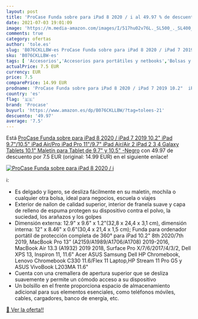```yaml
---
layout: post
title: 'ProCase Funda sobre para iPad 8 2020 / i al 49.97 % de descuento'
date: 2021-07-03 19:01:09
image: 'https://m.media-amazon.com/images/I/517hu02v76L._SL500_._SL400_.jpg'
comments: true
category: ofertas
author: 'tole.es'
slug: 'B076CKLLBW-es ProCase Funda sobre para iPad 8 2020 / iPad 7 2019 10.2"...'
sku: 'B076CKLLBW-es'
tags: [ 'Accesorios','Accesorios para portátiles y netbooks','Bolsas y fundas para portátiles y netbooks','Fundas blandas para portátiles y netbooks','Informática','ipad','procase', ]
actualPrice: 7.5 EUR
currency: EUR
price: 7.5
comparePrice: 14.99 EUR
prodname: 'ProCase Funda sobre para iPad 8 2020 / iPad 7 2019 10.2"  iPad 9.7"/10.5" iPad Air/Pro  iPad Pro 11"/9.7"  iPad Air/Air 2  iPad 2 3 4  Galaxy Tablets 10.1" Maletín para Tablet de 9.7" y 10.5" -Negro'
country: 'es'
flag: '🇪🇸'
brand: 'Procase'
buyurl: 'https://www.amazon.es/dp/B076CKLLBW/?tag=tolees-21'
descuento: '49.97'
average: '7.5'
---
```


Está [ProCase Funda sobre para iPad 8 2020 / iPad 7 2019 10.2"  iPad 9.7"/10.5" iPad Air/Pro  iPad Pro 11"/9.7"  iPad Air/Air 2  iPad 2 3 4  Galaxy Tablets 10.1" Maletín para Tablet de 9.7" y 10.5" -Negro](https://www.amazon.es/dp/B076CKLLBW/?tag=tolees-21) con 49.97 de descuento por 7.5 EUR (original: 14.99 EUR) en el siguiente enlace!

[![ProCase Funda sobre para iPad 8 2020 / i](https://m.media-amazon.com/images/I/517hu02v76L._SL500_._SL400_.jpg)](https://www.amazon.es/dp/B076CKLLBW/?tag=tolees-21)

ℹ️:

- Es delgado y ligero, se desliza fácilmente en su maletín, mochila o cualquier otra bolsa, ideal para negocios, escuela o viajes
- Exterior de nailon de calidad superior, interior de franela suave y capa de relleno de espuma protegen su dispositivo contra el polvo, la suciedad, los arañazos y los golpes
- Dimensión externa: 12.9" x 9.6" x 1.2"(32,8 x 24,4 x 3,1 cm), dimensión interna: 12" x 8.46" x 0.6"(30,4 x 21,4 x 1,5 cm); Funda para ordenador portátil de protección completa de 360° para iPad 10.2" 8th 2020/7th 2019, MacBook Pro 13” (A2159/A1989/A1706/A1708) 2019-2016, MacBook Air 13.3 (A1932) 2019 2018, Surface Pro X/7/6/2017/4/3/2, Dell XPS 13, Inspiron 11, 11.6" Acer ASUS Samsung Dell HP Chromebook, Lenovo Chromebook C330 11.6/Flex 11 Laptop,HP Stream 11 Pro G5 y ASUS VivoBook L203MA 11.6"
- Cuenta con una cremallera de apertura superior que se desliza suavemente y permite un cómodo acceso a su dispositivo
- Un bolsillo en el frente proporciona espacio de almacenamiento adicional para sus elementos esenciales, como teléfonos móviles, cables, cargadores, banco de energía, etc.

[🛒 Ver la oferta!!](https://www.amazon.es/dp/B076CKLLBW/?tag=tolees-21)
